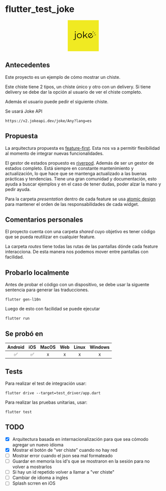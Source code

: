 # flutter_test_joke

<p class="center">
<center><a href="https://github.com/briansalvattore/flutter_test_joke" target="_blank" rel="noreferrer noopener"><img src="assets/images/joke_logo.png" width="100" alt="build"></a></center>
</p>

## Antecedentes
Este proyecto es un ejemplo de cómo mostrar un chiste.

Este chiste tiene 2 tipos, un chiste único y otro con un delivery. Si tiene delivery se debe dar la opción al usuario de ver el chiste completo.

Además el usuario puede pedir el siguiente chiste.

Se usará Joke API 
```
https://v2.jokeapi.dev/joke/Any?lang=es
```

## Propuesta
La arquitectura propuesta es [feature-first](https://sanjay-kidecha.medium.com/which-architecture-is-most-suitable-for-flutter-feature-first-or-layer-first-95eb7a6d04c1). Esta nos va a permitir flexibilidad al momento de integrar nuevas funcionalidades.

El gestor de estados propuesto es [riverpod](https://codewithandrea.com/articles/flutter-state-management-riverpod/#:~:text=Riverpod%20implements%20well%2Ddefined%20patterns,subscriptions%20to%20your%20Flutter%20apps.). Además de ser un gestor de estados completo. Está siempre en constante mantenimiento y actualización, lo que hace que se mantenga actualizado a las buenas prácticas y tendencias. Tiene una gran comunidad y documentación, esto ayuda a buscar ejemplos y en el caso de tener dudas, poder alzar la mano y pedir ayuda.

Para la carpeta *presentation* dentro de cada feature se usa [atomic design](https://www.uifrommars.com/atomic-design-ventajas/) para mantener el orden de las responsabilidades de cada widget. 

## Comentarios personales
El proyecto cuenta con una carpeta *shared* cuyo objetivo es tener código que se pueda reutilizar en cualquier feature.

La carpeta *routes* tiene todas las rutas de las pantallas dónde cada feature interacciona. De esta manera nos podemos mover entre pantallas con facilidad.


## Probarlo localmente
Antes de probar el código con un dispositivo, se debe usar la siguente sentencia para generar las traducciones.
```
flutter gen-l10n   
```
Luego de esto con facilidad se puede ejecutar
```
flutter run
```


## Se probó en

| Android | iOS | MacOS | Web | Linux | Windows |
| :-----: | :-: | :---: | :-: | :---: | :-----: |
|   ✅    | ✅  |  x   | x  |  x   |   x    |

## Tests
Para realizar el test de integración usar:
```
flutter drive --target=test_driver/app.dart
```

Para realizar las pruebas unitarias, usar:
```
flutter test
```

## TODO
- [x] Arquitectura basada en internacionalización para que sea cómodo agregar un nuevo idioma
- [x] Mostrar el botón de "ver chiste" cuando no hay red
- [ ] Mostrar error cuando el json sea mal formateado
- [ ] Guardar en memoría los id's que se mostraron en la sesión para no volver a mostrarlos
- [ ] Si hay un id repetido volver a llamar a "ver chiste"
- [ ] Cambiar de idioma a ingles 
- [ ] Splash scrren en iOS